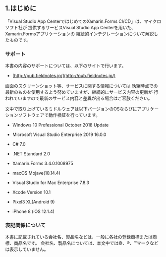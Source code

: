 <section class="section1">

# 1.はじめに

「Visual Studio App CenterではじめてのXamarin.Forms CI/CD」は、マイクロソフト社が
提供するサービスVisual Studio App Centerを用いた、Xamarin.Formsアプリケーションの
継続的インテグレーションについて解説したものです。

### サポート

本書の内容のサポートについては、以下のサイトで行います。

- [http://pub.fieldnotes.jp/](http://pub.fieldnotes.jp/)



画面のスクリーンショット等、サービスに関する情報については
執筆時点での最新のものを使用するよう努めていますが、継続的にサービス内容の更新が
行われていますので最新のサービス内容と差異が出る場合はご容赦ください。

文中で取り上げているミドルウェアは以下バージョンのOSならびにアプリケーションソフトウェアで動作検証を行っています。

- Windows 10 Professional October 2018 Update
- Microsoft Visual Studio Enterprise 2019 16.0.0
- C# 7.0
- .NET Standard 2.0
- Xamarin.Forms 3.4.0.1008975

- macOS Mojave(10.14.4)
- Visual Studio for Mac Enterprise 7.8.3
- Xcode Version 10.1

- Pixel3 XL(Android 9)
- iPhone 8 (iOS 12.1.4)

### 表記関係について

本書に記載されている会社名、製品名などは、一般に各社の登録商標または商標、商品名です。
会社名、製品名については、本文中では©、®、™マークなどは表示していません。

</section>